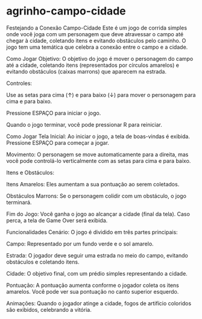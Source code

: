 # agrinho-campo-cidade
 Festejando a Conexão Campo-Cidade 
Este é um jogo de corrida simples onde você joga com um personagem que deve atravessar o campo até chegar à cidade, coletando itens e evitando obstáculos pelo caminho. O jogo tem uma temática que celebra a conexão entre o campo e a cidade.

 Como Jogar
Objetivo: O objetivo do jogo é mover o personagem do campo até a cidade, coletando itens (representados por círculos amarelos) e evitando obstáculos (caixas marrons) que aparecem na estrada.

Controles:

Use as setas para cima (↑) e para baixo (↓) para mover o personagem para cima e para baixo.

Pressione ESPAÇO para iniciar o jogo.

Quando o jogo terminar, você pode pressionar R para reiniciar.

Como Jogar
Tela Inicial: Ao iniciar o jogo, a tela de boas-vindas é exibida. Pressione ESPAÇO para começar a jogar.

Movimento: O personagem se move automaticamente para a direita, mas você pode controlá-lo verticalmente com as setas para cima e para baixo.

Itens e Obstáculos:

Itens Amarelos: Eles aumentam a sua pontuação ao serem coletados.

Obstáculos Marrons: Se o personagem colidir com um obstáculo, o jogo terminará.

Fim do Jogo: Você ganha o jogo ao alcançar a cidade (final da tela). Caso perca, a tela de Game Over será exibida.

 Funcionalidades
Cenário: O jogo é dividido em três partes principais:

Campo: Representado por um fundo verde e o sol amarelo.

Estrada: O jogador deve seguir uma estrada no meio do campo, evitando obstáculos e coletando itens.

Cidade: O objetivo final, com um prédio simples representando a cidade.

Pontuação: A pontuação aumenta conforme o jogador coleta os itens amarelos. Você pode ver sua pontuação no canto superior esquerdo.

Animações: Quando o jogador atinge a cidade, fogos de artifício coloridos são exibidos, celebrando a vitória.

